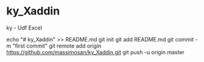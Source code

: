 # ky_Xaddin
ky - Udf Excel

echo "# ky_Xaddin" >> README.md
git init
git add README.md
git commit -m "first commit"
git remote add origin https://github.com/massimosan/ky_Xaddin.git
git push -u origin master

